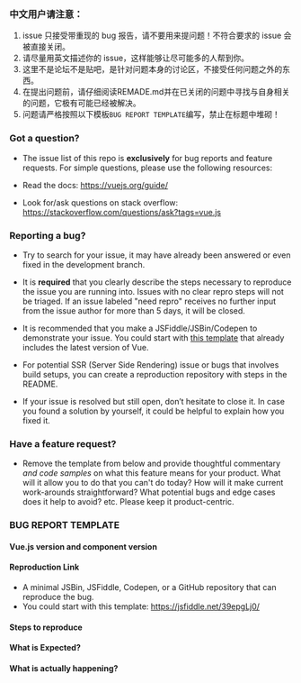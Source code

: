 ### 中文用户请注意：

1. issue 只接受带重现的 bug 报告，请不要用来提问题！不符合要求的 issue 会被直接关闭。
2. 请尽量用英文描述你的 issue，这样能够让尽可能多的人帮到你。
3. 这里不是论坛不是贴吧，是针对问题本身的讨论区，不接受任何问题之外的东西。
4. 在提出问题前，请仔细阅读REMADE.md并在已关闭的问题中寻找与自身相关的问题，它极有可能已经被解决。
5. 问题请严格按照以下模板`BUG REPORT TEMPLATE`编写，禁止在标题中堆砌！
  		  
### Got a question?

- The issue list of this repo is **exclusively** for bug reports and feature requests. For simple questions, please use the following resources:

- Read the docs: https://vuejs.org/guide/
- Look for/ask questions on stack overflow: https://stackoverflow.com/questions/ask?tags=vue.js		

### Reporting a bug?

- Try to search for your issue, it may have already been answered or even fixed in the development branch.		
- It is **required** that you clearly describe the steps necessary to reproduce the issue you are running into. Issues with no clear repro steps will not be triaged. If an issue labeled "need repro" receives no further input from the issue author for more than 5 days, it will be closed.

- It is recommended that you make a JSFiddle/JSBin/Codepen to demonstrate your issue. You could start with [this template](https://jsfiddle.net/39epgLj0/) that already includes the latest version of Vue.

- For potential SSR (Server Side Rendering) issue or bugs that involves build setups, you can create a reproduction repository with steps in the README.

- If your issue is resolved but still open, don’t hesitate to close it. In case you found a solution by yourself, it could be helpful to explain how you fixed it.

### Have a feature request?

- Remove the template from below and provide thoughtful commentary *and code samples* on what this feature means for your product. What will it allow you to do that you can't do today? How will it make current work-arounds straightforward? What potential bugs and edge cases does it help to avoid? etc. Please keep it product-centric.

### BUG REPORT TEMPLATE

#### Vue.js version and component version

#### Reproduction Link
- A minimal JSBin, JSFiddle, Codepen, or a GitHub repository that can reproduce the bug.
- You could start with this template: https://jsfiddle.net/39epgLj0/

#### Steps to reproduce

#### What is Expected?		

#### What is actually happening?